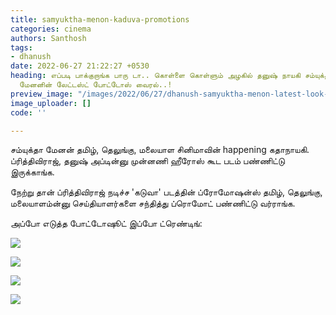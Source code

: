 ```yaml
---
title: samyuktha-menon-kaduva-promotions
categories: cinema
authors: Santhosh
tags:
- dhanush
date: 2022-06-27 21:22:27 +0530
heading: எப்படி பாக்குறாங்க பாரு டா.. கொள்ளை கொள்ளும் அழகில் தனுஷ் நாயகி சம்யுக்தா
  மேனனின் லேட்டஸ்ட் போட்டோஸ் வைரல்..!
preview_image: "/images/2022/06/27/dhanush-samyuktha-menon-latest-look-jpg.jpeg"
image_uploader: []
code: ''

---
```

சம்யுக்தா மேனன் தமிழ், தெலுங்கு, மலையாள சினிமாவின் happening கதாநாயகி. ப்ரித்திவிராஜ், தனுஷ் அப்டின்னு முன்னணி ஹீரோஸ் கூட படம் பண்ணிட்டு இருக்காங்க.

நேற்று தான் ப்ரித்திவிராஜ் நடிச்ச 'கடுவா' படத்தின்  ப்ரோமோஷன்ஸ் தமிழ், தெலுங்கு, மலையாளம்ன்னு செய்தியாளர்களை சந்தித்து ப்ரொமோட் பண்ணிட்டு வர்ராங்க.

அப்போ எடுத்த போட்டோஷூட் இப்போ ட்ரெண்டிங்:

![](/images/2022/06/27/samyuktha-menon-4-jpg.jpeg)

![](/images/2022/06/27/samyuktha-menon-3-jpg.jpeg)

![](/images/2022/06/27/samyuktha-menon-2-jpg.jpeg)

![](/images/2022/06/27/samyuktha-menon-1-jpg.jpeg)
